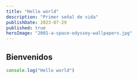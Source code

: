 ```yaml
---
title: "Hello world"
description: "Primer señal de vida"
publishDate: 2023-07-29
published: true
heroImage: "2001-a-space-odyssey-wallpapers.jpg"
---
```


## Bienvenidos

```js
console.log("Hello world")
```

